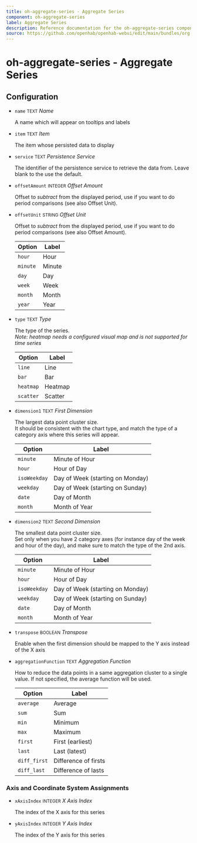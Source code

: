 ```yaml
---
title: oh-aggregate-series - Aggregate Series
component: oh-aggregate-series
label: Aggregate Series
description: Reference documentation for the oh-aggregate-series component
source: https://github.com/openhab/openhab-webui/edit/main/bundles/org.openhab.ui/doc/components/oh-aggregate-series.md
---
```


# oh-aggregate-series - Aggregate Series

<!-- GENERATED componentDescription -->

<!-- GENERATED /componentDescription -->

## Configuration

<!-- GENERATED props -->

- `name` <small>TEXT</small> _Name_

  A name which will appear on tooltips and labels

- `item` <small>TEXT</small> _Item_

  The item whose persisted data to display

- `service` <small>TEXT</small> _Persistence Service_

  The identifier of the persistence service to retrieve the data from. Leave blank to the use the default.

- `offsetAmount` <small>INTEGER</small> _Offset Amount_

  Offset to <em>subtract</em> from the displayed period, use if you want to do period comparisons (see also Offset Unit).

- `offsetUnit` <small>STRING</small> _Offset Unit_

  Offset to <em>subtract</em> from the displayed period, use if you want to do period comparisons (see also Offset Amount).

  | Option | Label |
  |--------|-------|
  | `hour` | Hour |
  | `minute` | Minute |
  | `day` | Day |
  | `week` | Week |
  | `month` | Month |
  | `year` | Year |


- `type` <small>TEXT</small> _Type_

  The type of the series.<br/><em>Note: heatmap needs a configured visual map and is not supported for time series</em>

  | Option | Label |
  |--------|-------|
  | `line` | Line |
  | `bar` | Bar |
  | `heatmap` | Heatmap |
  | `scatter` | Scatter |


- `dimension1` <small>TEXT</small> _First Dimension_

  The largest data point cluster size.<br />It should be consistent with the chart type, and match the type of a category axis where this series will appear.

  | Option | Label |
  |--------|-------|
  | `minute` | Minute of Hour |
  | `hour` | Hour of Day |
  | `isoWeekday` | Day of Week (starting on Monday) |
  | `weekday` | Day of Week (starting on Sunday) |
  | `date` | Day of Month |
  | `month` | Month of Year |


- `dimension2` <small>TEXT</small> _Second Dimension_

  The smallest data point cluster size.<br />Set only when you have 2 category axes (for instance day of the week and hour of the day), and make sure to match the type of the 2nd axis.

  | Option | Label |
  |--------|-------|
  | `minute` | Minute of Hour |
  | `hour` | Hour of Day |
  | `isoWeekday` | Day of Week (starting on Monday) |
  | `weekday` | Day of Week (starting on Sunday) |
  | `date` | Day of Month |
  | `month` | Month of Year |


- `transpose` <small>BOOLEAN</small> _Transpose_

  Enable when the first dimension should be mapped to the Y axis instead of the X axis

- `aggregationFunction` <small>TEXT</small> _Aggregation Function_

  How to reduce the data points in a same aggregation cluster to a single value. If not specified, the average function will be used.

  | Option | Label |
  |--------|-------|
  | `average` | Average |
  | `sum` | Sum |
  | `min` | Minimum |
  | `max` | Maximum |
  | `first` | First (earliest) |
  | `last` | Last (latest) |
  | `diff_first` | Difference of firsts |
  | `diff_last` | Difference of lasts |


### Axis and Coordinate System Assignments


- `xAxisIndex` <small>INTEGER</small> _X Axis Index_

  The index of the X axis for this series

- `yAxisIndex` <small>INTEGER</small> _Y Axis Index_

  The index of the Y axis for this series

<!-- GENERATED /props -->
